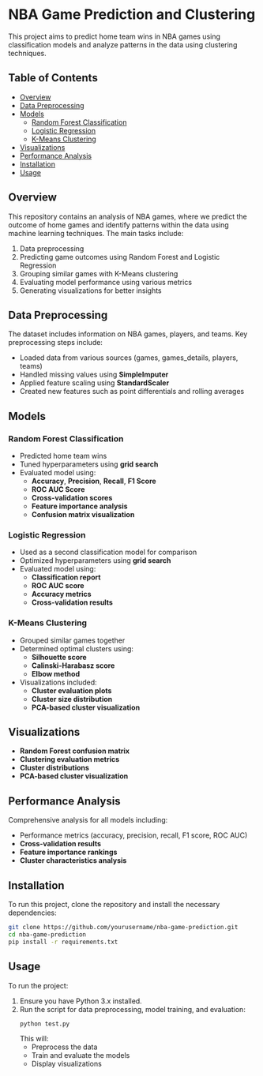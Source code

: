 # NBA Game Prediction and Clustering

This project aims to predict home team wins in NBA games using classification models and analyze patterns in the data using clustering techniques.

## Table of Contents

- [Overview](#overview)
- [Data Preprocessing](#data-preprocessing)
- [Models](#models)
  - [Random Forest Classification](#random-forest-classification)
  - [Logistic Regression](#logistic-regression)
  - [K-Means Clustering](#k-means-clustering)
- [Visualizations](#visualizations)
- [Performance Analysis](#performance-analysis)
- [Installation](#installation)
- [Usage](#usage)

## Overview

This repository contains an analysis of NBA games, where we predict the outcome of home games and identify patterns within the data using machine learning techniques. The main tasks include:

1. Data preprocessing
2. Predicting game outcomes using Random Forest and Logistic Regression
3. Grouping similar games with K-Means clustering
4. Evaluating model performance using various metrics
5. Generating visualizations for better insights

## Data Preprocessing

The dataset includes information on NBA games, players, and teams. Key preprocessing steps include:

- Loaded data from various sources (games, games_details, players, teams)
- Handled missing values using **SimpleImputer**
- Applied feature scaling using **StandardScaler**
- Created new features such as point differentials and rolling averages

## Models

### Random Forest Classification

- Predicted home team wins
- Tuned hyperparameters using **grid search**
- Evaluated model using:
  - **Accuracy**, **Precision**, **Recall**, **F1 Score**
  - **ROC AUC Score**
  - **Cross-validation scores**
  - **Feature importance analysis**
  - **Confusion matrix visualization**

### Logistic Regression

- Used as a second classification model for comparison
- Optimized hyperparameters using **grid search**
- Evaluated model using:
  - **Classification report**
  - **ROC AUC score**
  - **Accuracy metrics**
  - **Cross-validation results**

### K-Means Clustering

- Grouped similar games together
- Determined optimal clusters using:
  - **Silhouette score**
  - **Calinski-Harabasz score**
  - **Elbow method**
- Visualizations included:
  - **Cluster evaluation plots**
  - **Cluster size distribution**
  - **PCA-based cluster visualization**

## Visualizations

- **Random Forest confusion matrix**
- **Clustering evaluation metrics**
- **Cluster distributions**
- **PCA-based cluster visualization**

## Performance Analysis

Comprehensive analysis for all models including:

- Performance metrics (accuracy, precision, recall, F1 score, ROC AUC)
- **Cross-validation results**
- **Feature importance rankings**
- **Cluster characteristics analysis**

## Installation

To run this project, clone the repository and install the necessary dependencies:

```bash
git clone https://github.com/yourusername/nba-game-prediction.git
cd nba-game-prediction
pip install -r requirements.txt
```

## Usage

To run the project:

1. Ensure you have Python 3.x installed.
2. Run the script for data preprocessing, model training, and evaluation:
   ```bash
   python test.py
   ```
   This will:
   - Preprocess the data
   - Train and evaluate the models
   - Display visualizations
